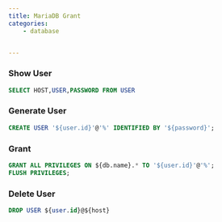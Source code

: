 ```yaml
---
title: MariaDB Grant 
categories: 
    - database 


---
```



### Show User 
```sql
SELECT HOST,USER,PASSWORD FROM USER
```

### Generate User  
```sql
CREATE USER '${user.id}'@'%' IDENTIFIED BY '${password}';
```
### Grant  

```sql
GRANT ALL PRIVILEGES ON ${db.name}.* TO '${user.id}'@'%';
FLUSH PRIVILEGES;
```

### Delete User 
```sql
DROP USER ${user.id}@${host}
```
